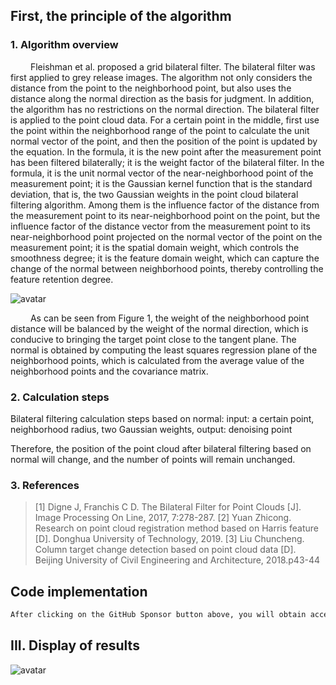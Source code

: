 ##  First, the principle of the algorithm 

###  1. Algorithm overview 

   Fleishman et al. proposed a grid bilateral filter. The bilateral filter was first applied to grey release images. The algorithm not only considers the distance from the point to the neighborhood point, but also uses the distance along the normal direction as the basis for judgment. In addition, the algorithm has no restrictions on the normal direction. The bilateral filter is applied to the point cloud data. For a certain point in the middle, first use the point within the neighborhood range of the point to calculate the unit normal vector of the point, and then the position of the point is updated by the equation. In the formula, it is the new point after the measurement point has been filtered bilaterally; it is the weight factor of the bilateral filter. In the formula, it is the unit normal vector of the near-neighborhood point of the measurement point; it is the Gaussian kernel function that is the standard deviation, that is, the two Gaussian weights in the point cloud bilateral filtering algorithm. Among them is the influence factor of the distance from the measurement point to its near-neighborhood point on the point, but the influence factor of the distance vector from the measurement point to its near-neighborhood point projected on the normal vector of the point on the measurement point; it is the spatial domain weight, which controls the smoothness degree; it is the feature domain weight, which can capture the change of the normal between neighborhood points, thereby controlling the feature retention degree. 

![avatar]( 20210613083258295.png) 

    As can be seen from Figure 1, the weight of the neighborhood point distance will be balanced by the weight of the normal direction, which is conducive to bringing the target point close to the tangent plane. The normal is obtained by computing the least squares regression plane of the neighborhood points, which is calculated from the average value of the neighborhood points and the covariance matrix.  

###  2. Calculation steps 

Bilateral filtering calculation steps based on normal: input: a certain point, neighborhood radius, two Gaussian weights, output: denoising point 

Therefore, the position of the point cloud after bilateral filtering based on normal will change, and the number of points will remain unchanged. 

###  3. References 

>  [1] Digne J, Franchis C D. The Bilateral Filter for Point Clouds [J]. Image Processing On Line, 2017, 7:278-287. [2] Yuan Zhicong. Research on point cloud registration method based on Harris feature [D]. Donghua University of Technology, 2019. [3] Liu Chuncheng. Column target change detection based on point cloud data [D]. Beijing University of Civil Engineering and Architecture, 2018.p43-44 

##  Code implementation 

 ```python  
After clicking on the GitHub Sponsor button above, you will obtain access permissions to my private code repository ( https://github.com/slowlon/my_code_bar ) to view this blog code. By searching the code number of this blog, you can find the code you need, code number is: 2024020309574589483
 ```  
##  III. Display of results 

![avatar]( b08adb7e20204623ad43f91f2048ad7a.png) 

